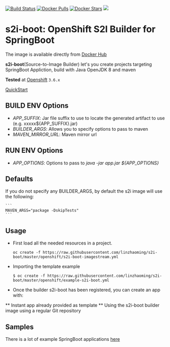 [![Build Status](https://travis-ci.org/linzhaoming/s2i-boot.svg?branch=master)](https://travis-ci.org/linzhaoming/s2i-boot)
[![Docker Pulls](https://img.shields.io/docker/pulls/linzhaoming/s2i-boot.svg)](https://hub.docker.com/r/linzhaoming/s2i-boot/)
[![Docker Stars](https://img.shields.io/docker/stars/linzhaoming/s2i-boot.svg)](https://hub.docker.com/r/linzhaoming/s2i-boot/)
[![](https://badge.imagelayers.io/linzhaoming/s2i-boot:latest.svg)](https://imagelayers.io/?images=linzhaoming/s2i-boot:latest)


# s2i-boot: OpenShift S2I Builder for SpringBoot

The image is available directly from [Docker Hub](https://hub.docker.com/r/linzhaoming/s2i-boot/)

**s2i-boot**(Source-to-Image Builder) let's you create projects targeting SpringBoot Appliction, build with Java OpenJDK 8 and maven

**Tested** at [Openshift](https://docs.openshift.org/) `3.6.x`

[QuickStart](docs/QuickStart.md) 

## BUILD ENV Options

* *APP_SUFFIX*: Jar file suffix to use to locate the generated artifact to use (e.g. xxxxx${APP_SUFFIX}.jar)
* *BUILDER_ARGS*: Allows you to specify options to pass to maven
* *MAVEN_MIRROR_URL*: Maven mirror url

## RUN ENV Options

* *APP_OPTIONS*: Options to pass to *java -jar app.jar ${APP_OPTIONS}*

## Defaults
If you do not specify any BUILDER_ARGS, by default the s2i image will use the following:

    ```
    MAVEN_ARGS="package -DskipTests"
    ```

## Usage

* First load all the needed resources in a project.

    ```
    oc create -f https://raw.githubusercontent.com/linzhaoming/s2i-boot/master/openshift/s2i-boot-imagestream.yml
    ```

* Importing the template example

    ```
    $ oc create -f https://raw.githubusercontent.com/linzhaoming/s2i-boot/master/openshift/example-s2i-boot.yml
    ```

* Once the builder s2i-boot has been registered, you can create an app with:

** Instant app already provided as template
** Using the s2i-boot builder image using a regular Git repository

## Samples
There is a lot of example SpringBoot applications [here](https://github.com/spring-projects/spring-boot/tree/master/spring-boot-samples)